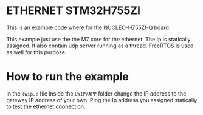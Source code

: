 # ETHERNET STM32H755ZI

This is an example code where for the NUCLEO-H755ZI-Q board.

This example just use the the M7 core for the ethernet. 
The Ip is statically assigned.
It also contain udp server running as a thread.
FreeRTOS is used as well for this purpose.

# How to run the example

In the `lwip.c` file inside the `LWIP/APP` folder change the IP address to the gateway IP address of your own.
Ping the Ip address you assigned statically to test the ethernet coonection.
